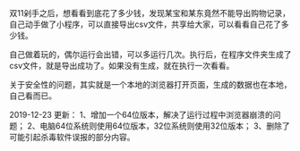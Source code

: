双11剁手之后，想看看到底花了多少钱，发现某宝和某东竟然不能导出购物记录，自己动手做了小程序，可以直接导出csv文件，共享给大家，可以看看自己花了多少钱。

自己做着玩的，偶尔运行会出错，可以多运行几次。执行后，在程序文件夹生成了csv文件，就是导出成功了。如果没有生成，就在执行一次看看。

关于安全性的问题，其实就是一个本地的浏览器打开页面，生成的数据也在本地，自己看而已。


2019-12-23 更新：
1、增加一个64位版本，解决了运行过程中浏览器崩溃的问题；
2、电脑64位系统则使用64位版本，32位系统则使用32位版本；
3、删除了可能引起杀毒软件误报的部分内容。